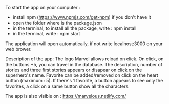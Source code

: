 To start the app on your computer : 
 - install npm (https://www.npmjs.com/get-npm) if you don't have it
 - open the folder where is the package.json
 - in the terminal, to install all the package, write : npm install
 - in the terminal, write : npm start

The application will open automatically, if not write localhost:3000 on your web brower.


Description of the app: 
The logo Marvel allows reload on click.
On click, on the buttons +5, you can travel in the database.
The description, number of stories and three first stories appears or disapear on click on the superhero's name.
Favorite can be added/removed on click on the heart button (maximum : 5).
If there's 1 favorite, a button appears to see only the favorites, a click on a same button show all the characters.

The app is also visible on :
https://marvelous.netlify.com/
